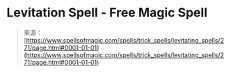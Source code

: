 <!--yml
category: 未分类
date: 2024-06-12 18:32:53
-->

# Levitation Spell - Free Magic Spell

> 来源：[https://www.spellsofmagic.com/spells/trick_spells/levitating_spells/271/page.html#0001-01-01](https://www.spellsofmagic.com/spells/trick_spells/levitating_spells/271/page.html#0001-01-01)